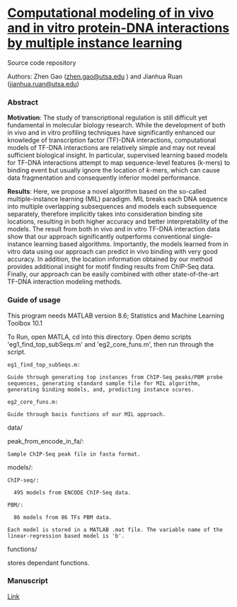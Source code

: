 # [Computational modeling of in vivo and in vitro protein-DNA interactions by multiple instance learning](https://academic.oup.com/bioinformatics/article/33/14/2097/3059139)
Source code repository

Authors: Zhen Gao (zhen.gao@utsa.edu ) and Jianhua Ruan (jianhua.ruan@utsa.edu)

### Abstract
**Motivation**: The study of transcriptional regulation is still difficult yet fundamental in molecular biology research. While the development of both in vivo and in vitro profiling techniques have significantly enhanced our knowledge of transcription factor (TF)-DNA interactions, computational models of TF-DNA interactions are relatively simple and may not reveal sufficient biological insight. In particular, supervised learning based models for TF-DNA interactions attempt to map sequence-level features (k-mers) to binding event but usually ignore the location of $k$-mers, which can cause data fragmentation and consequently inferior model performance. 

**Results**: Here, we propose a novel algorithm based on the so-called multiple-instance learning (MIL) paradigm. MIL breaks each DNA sequence into multiple overlapping subsequences and models each subsequence separately, therefore implicitly takes into consideration binding site locations, resulting in both higher accuracy and better interpretability of the models. The result from both in vivo and in vitro TF-DNA interaction data show that our approach significantly outperforms conventional single-instance learning based algorithms. Importantly, the models learned from in vitro data using our approach can predict in vivo binding with very good accuracy. In addition, the location information obtained by our method provides additional insight for motif finding results from ChIP-Seq data. Finally, our approach can be easily combined with other state-of-the-art TF-DNA interaction modeling methods.


### Guide of usage
This program needs MATLAB version 8.6; Statistics and Machine Learning Toolbox 10.1

To Run, open MATLA, cd into this directory. 
Open demo scripts 'eg1_find_top_subSeqs.m' and 'eg2_core_funs.m', then run through the script.

	eg1_find_top_subSeqs.m: 

    Guide through generating top instances from ChIP-Seq peaks/PBM probe sequences, generating standard sample file for MIL algorithm, generating binding models, and, predicting instance scores. 
	
	eg2_core_funs.m: 

    Guide through bacis functions of our MIL approach.



data/

  peak_from_encode_in_fa/: 

    Sample ChIP-Seq peak file in fasta format.
    
  models/: 

    ChIP-seq/:

      495 models from ENCODE ChIP-Seq data.

    PBM/:

      86 models from 86 TFs PBM data.

    Each model is stored in a MATLAB .mat file. The variable name of the linear-regression based model is 'b'.


functions/

  stores dependant functions. 


### Manuscript
[Link](https://academic.oup.com/bioinformatics/article/33/14/2097/3059139)
